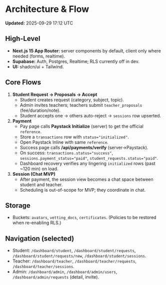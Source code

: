 # Architecture & Flow
**Updated:** 2025-09-29 17:12 UTC

## High-Level
- **Next.js 15 App Router:** server components by default, client only where needed (forms, realtime).
- **Supabase:** Auth, Postgres, Realtime; RLS currently off in dev.
- **UI:** shadcn/ui + Tailwind.

## Core Flows
1. **Student Request → Proposals → Accept**
   - Student creates request (category, subject, topic).
   - Admin invites teachers; teachers submit `teacher_proposals` (fee/duration/note).
   - Student accepts one → others auto-reject → `sessions` row upserted.
2. **Payment**
   - Pay page calls **Paystack Initialize** (server) to get the official `reference`.
   - Store a `transactions` row with `status="initialized"`.
   - Open Paystack Inline with same `reference`.
   - Success page calls **/api/payments/verify** (server→Paystack).
   - On success: `transactions.status="success"`, `sessions.payment_status="paid"`, `student_requests.status="paid"`.
   - Dashboard recovery verifies any lingering `initialized` rows (past ~120 min) on load.
3. **Session (Chat MVP)**
   - After payment, the session view becomes a chat space between student and teacher.
   - Scheduling is out-of-scope for MVP; they coordinate in chat.

## Storage
- Buckets: `avatars`, `vetting_docs`, `certificates`. (Policies to be restored when re-enabling RLS.)

## Navigation (selected)
- Student: `/dashboard/student`, `/dashboard/student/requests`, `/dashboard/student/requests/new`, `/dashboard/student/sessions`.
- Teacher: `/dashboard/teacher`, `/dashboard/teacher/requests`, `/dashboard/teacher/sessions`.
- Admin: `/dashboard/admin`, `/dashboard/admin/users`, `/dashboard/admin/requests` (detail, invite).

